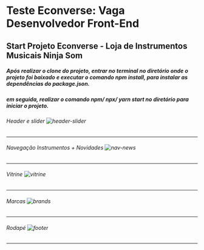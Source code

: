 # Teste Econverse: Vaga Desenvolvedor Front-End


## Start Projeto Econverse - Loja de Instrumentos Musicais Ninja Som

##### Após realizar o clone do projeto, entrar no terminal no diretório onde o projeto foi baixado e executar o comando npm install, para instalar as dependências do package.json.
##### em seguida, realizar o comando npm/ npx/ yarn start no diretório para iniciar o projeto.

###### Header e slider ![header-slider](https://i.postimg.cc/tTTzBMtf/print1.png)
<hr>

###### Navegação Instrumentos + Novidades ![nav-news](https://i.postimg.cc/Xvx8cbFd/print2.png)
<hr>

###### Vitrine ![vitrine](https://i.postimg.cc/zGCpvWGd/print3.png)
<hr>

###### Marcas ![brands](https://i.postimg.cc/FH5DhGNd/print4.png)
<hr>

###### Rodapé ![footer](https://i.postimg.cc/GpbKy2Bb/print5.png)
<hr>


